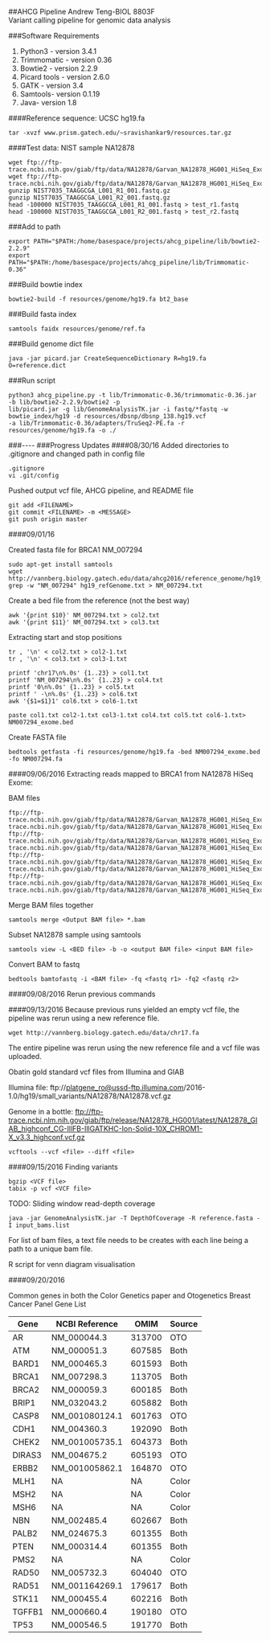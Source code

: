 ##AHCG Pipeline
Andrew Teng-BIOL 8803F    
Variant calling pipeline for genomic data analysis  
  

###Software Requirements

1. Python3 - version 3.4.1
2. Trimmomatic - version 0.36
3. Bowtie2 - version 2.2.9
4. Picard tools - version 2.6.0
5. GATK - version 3.4
6. Samtools- version 0.1.19
7. Java- version 1.8

####Reference sequence: UCSC hg19.fa
```{sh}
tar -xvzf www.prism.gatech.edu/~sravishankar9/resources.tar.gz
```


####Test data: NIST sample NA12878

```{sh}
wget ftp://ftp-trace.ncbi.nih.gov/giab/ftp/data/NA12878/Garvan_NA12878_HG001_HiSeq_Exome/NIST7035_TAAGGCGA_L001_R1_001.fastq.gz
wget ftp://ftp-trace.ncbi.nih.gov/giab/ftp/data/NA12878/Garvan_NA12878_HG001_HiSeq_Exome/NIST7035_TAAGGCGA_L001_R2_001.fastq.gz
gunzip NIST7035_TAAGGCGA_L001_R1_001.fastq.gz
gunzip NIST7035_TAAGGCGA_L001_R2_001.fastq.gz
head -100000 NIST7035_TAAGGCGA_L001_R1_001.fastq > test_r1.fastq
head -100000 NIST7035_TAAGGCGA_L001_R2_001.fastq > test_r2.fastq
```

###Add to path 
```{sh}
export PATH="$PATH:/home/basespace/projects/ahcg_pipeline/lib/bowtie2-2.2.9"
export PATH="$PATH:/home/basespace/projects/ahcg_pipeline/lib/Trimmomatic-0.36"
```

###Build bowtie index 
```{sh}
bowtie2-build -f resources/genome/hg19.fa bt2_base
```

###Build fasta index
```{sh}
samtools faidx resources/genome/ref.fa
```

###Build genome dict file 
```{sh}
java -jar picard.jar CreateSequenceDictionary R=hg19.fa O=reference.dict
```

###Run script
```{sh}
python3 ahcg_pipeline.py -t lib/Trimmomatic-0.36/trimmomatic-0.36.jar -b lib/bowtie2-2.2.9/bowtie2 -p  
lib/picard.jar -g lib/GenomeAnalysisTK.jar -i fastq/*fastq -w bowtie_index/hg19 -d resources/dbsnp/dbsnp_138.hg19.vcf  
-a lib/Trimmomatic-0.36/adapters/TruSeq2-PE.fa -r resources/genome/hg19.fa -o ./
```
###----
###Progress Updates
####08/30/16
Added directories to .gitignore and changed path in config file
```{sh}
.gitignore
vi .git/config
```
Pushed output vcf file, AHCG pipeline, and README file
```{sh}
git add <FILENAME>
git commit <FILENAME> -m <MESSAGE>
git push origin master
```
####09/01/16

Created fasta file for BRCA1 NM_007294
```{sh}
sudo apt-get install samtools
wget http://vannberg.biology.gatech.edu/data/ahcg2016/reference_genome/hg19_refGene.txt
grep -w "NM_007294" hg19_refGenome.txt > NM_007294.txt 
````
Create a bed file from the reference (not the best way)
```{sh}
awk '{print $10}' NM_007294.txt > col2.txt
awk '{print $11}' NM_007294.txt > col3.txt
```
Extracting start and stop positions
```{sh}
tr , '\n' < col2.txt > col2-1.txt
tr , '\n' < col3.txt > col3-1.txt

printf 'chr17\n%.0s' {1..23} > col1.txt
printf 'NM_007294\n%.0s' {1..23} > col4.txt
printf '0\n%.0s' {1..23} > col5.txt
printf ' -\n%.0s' {1..23} > col6.txt
awk '{$1=$1}1' col6.txt > col6-1.txt

paste col1.txt col2-1.txt col3-1.txt col4.txt col5.txt col6-1.txt> NM007294_exome.bed
```
Create FASTA file
```{sh}
bedtools getfasta -fi resources/genome/hg19.fa -bed NM007294_exome.bed -fo NM007294.fa
```
####09/06/2016
Extracting reads mapped to BRCA1 from NA12878 HiSeq Exome:

BAM files
```{sh}
ftp://ftp-trace.ncbi.nih.gov/giab/ftp/data/NA12878/Garvan_NA12878_HG001_HiSeq_Exome/project.NIST_NIST7035_H7AP8ADXX_TAAGGCGA_1_NA12878.bwa.markDuplicates.bamedb7bba8479cf224bf3015fdfda44f39ftp://ftp-trace.ncbi.nih.gov/giab/ftp/data/NA12878/Garvan_NA12878_HG001_HiSeq_Exome/project.NIST_NIST7035_H7AP8ADXX_TAAGGCGA_1_NA12878.bwa.markDuplicates.baieaaad4ad3400ab03cb54fa1f898134de
ftp://ftp-trace.ncbi.nih.gov/giab/ftp/data/NA12878/Garvan_NA12878_HG001_HiSeq_Exome/project.NIST_NIST7035_H7AP8ADXX_TAAGGCGA_2_NA12878.bwa.markDuplicates.bam90d7a35bd59971c44f528427a0b2da45ftp://ftp-trace.ncbi.nih.gov/giab/ftp/data/NA12878/Garvan_NA12878_HG001_HiSeq_Exome/project.NIST_NIST7035_H7AP8ADXX_TAAGGCGA_2_NA12878.bwa.markDuplicates.bai3937b9d067979cfa74f1f8dd717e52b5
ftp://ftp-trace.ncbi.nih.gov/giab/ftp/data/NA12878/Garvan_NA12878_HG001_HiSeq_Exome/project.NIST_NIST7086_H7AP8ADXX_CGTACTAG_1_NA12878.bwa.markDuplicates.bam1246c31ecfe53e9f55bb4890d16ebb9aftp://ftp-trace.ncbi.nih.gov/giab/ftp/data/NA12878/Garvan_NA12878_HG001_HiSeq_Exome/project.NIST_NIST7086_H7AP8ADXX_CGTACTAG_1_NA12878.bwa.markDuplicates.bai1c9437d4ada3a5c8278c46cc2654b354
ftp://ftp-trace.ncbi.nih.gov/giab/ftp/data/NA12878/Garvan_NA12878_HG001_HiSeq_Exome/project.NIST_NIST7086_H7AP8ADXX_CGTACTAG_2_NA12878.bwa.markDuplicates.bam08f63aba86cad1cde5ace41b602cb347ftp://ftp-trace.ncbi.nih.gov/giab/ftp/data/NA12878/Garvan_NA12878_HG001_HiSeq_Exome/project.NIST_NIST7086_H7AP8ADXX_CGTACTAG_2_NA12878.bwa.markDuplicates.baiacb06b877735a4bed4b310d7f08eecfa
```
Merge BAM files together
```{sh}
samtools merge <Output BAM file> *.bam
```
Subset NA12878 sample using samtools
```{sh}
samtools view -L <BED file> -b -o <output BAM file> <input BAM file>
```
Convert BAM to fastq
```{sh}
bedtools bamtofastq -i <BAM file> -fq <fastq r1> -fq2 <fastq r2>
```

####09/08/2016
Rerun previous commands

####09/13/2016
Because previous runs yielded an empty vcf file, the pipeline was rerun using a new reference file. 
```{sh}
wget http://vannberg.biology.gatech.edu/data/chr17.fa
```

The entire pipeline was rerun using the new reference file and a vcf file was uploaded. 

Obatin gold standard vcf files from Illumina and GIAB

Illumina file: ftp://platgene_ro@ussd-ftp.illumina.com/2016-1.0/hg19/small_variants/NA12878/NA12878.vcf.gz  

Genome in a bottle: ftp://ftp-trace.ncbi.nlm.nih.gov/giab/ftp/release/NA12878_HG001/latest/NA12878_GIAB_highconf_CG-IllFB-IllGATKHC-Ion-Solid-10X_CHROM1-X_v3.3_highconf.vcf.gz

```{sh}
vcftools --vcf <file> --diff <file>
```

####09/15/2016
Finding variants
```{sh}
bgzip <VCF file>
tabix -p vcf <VCF file>
```
TODO:
Sliding window read-depth coverage
```{sh}
java -jar GenomeAnalysisTK.jar -T DepthOfCoverage -R reference.fasta -I input_bams.list
```
For list of bam files, a text file needs to be creates with each line being a path to a unique bam file. 

R script for venn diagram visualisation

####09/20/2016

Common genes in both the Color Genetics paper and Otogenetics Breast Cancer Panel Gene List 

|Gene|NCBI Reference|OMIM|Source|
|----|--------------|----|----|
|AR|NM_000044.3|313700|OTO|
|ATM|NM_000051.3|607585|Both|
|BARD1|NM_000465.3|601593|Both|
|BRCA1|NM_007298.3|113705|Both|
|BRCA2|NM_000059.3|600185|Both|
|BRIP1|NM_032043.2|605882|Both|
|CASP8|NM_001080124.1|601763|OTO|
|CDH1|NM_004360.3|192090|Both|
|CHEK2|NM_001005735.1|604373|Both|
|DIRAS3|NM_004675.2|605193|OTO|
|ERBB2|NM_001005862.1|164870|OTO|
|MLH1|NA|NA|Color|
|MSH2|NA|NA|Color|
|MSH6|NA|NA|Color|
|NBN|NM_002485.4|602667|Both|
|PALB2|NM_024675.3|601355|Both|
|PTEN|NM_000314.4|601355|Both|
|PMS2|NA|NA|Color|
|RAD50|NM_005732.3|604040|OTO|
|RAD51|NM_001164269.1|179617|Both|
|STK11|NM_000455.4|602216|Both|
|TGFFB1|NM_000660.4|190180|OTO|
|TP53|NM_000546.5|191770|Both|
